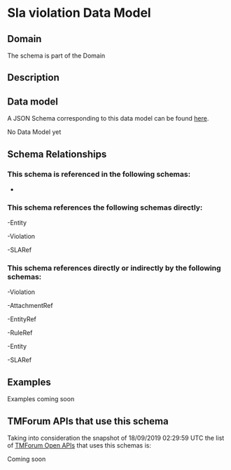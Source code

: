 # Sla violation Data Model

## Domain

The  schema is part of the  Domain

## Description



## Data model

A JSON Schema corresponding to this data model can be found
[here](https://github.com/tmforum-rand/schemas/blob/master/EngagedParty/SLAViolation.schema.json).

No Data Model yet

## Schema Relationships

### This schema is referenced in the following schemas:

-

### This schema references the following schemas directly:

-Entity

-Violation

-SLARef

### This schema references directly or indirectly by the following schemas:

-Violation

-AttachmentRef

-EntityRef

-RuleRef

-Entity

-SLARef



## Examples

Examples coming soon

## TMForum APIs that use this schema

Taking into consideration the snapshot of 18/09/2019 02:29:59 UTC the list of [TMForum Open APIs](https://www.tmforum.org/open-apis/) that uses this schemas is:

Coming soon